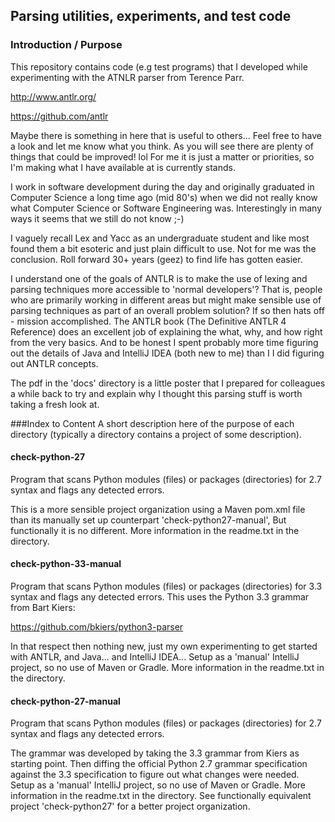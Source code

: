 ## Parsing utilities, experiments, and test code

### Introduction / Purpose
This repository contains code (e.g test programs) that I developed while experimenting with the
ATNLR parser from Terence Parr.

http://www.antlr.org/

https://github.com/antlr
    
Maybe there is something in here that is useful to others... Feel free to have a look and let me
know what you think. As you will see there are plenty of things that could be improved! lol
For me it is just a matter or priorities, so I'm making what I have available at is currently
stands.

I work in software development during the day and originally graduated in Computer Science a long
time ago (mid 80's) when we did not really know what Computer Science or Software Engineering was.
Interestingly in many ways it seems that we still do not know ;-)

I vaguely recall Lex and Yacc as an undergraduate student and like most found them a bit esoteric
and just plain difficult to use. Not for me was the conclusion. Roll forward 30+ years (geez) to
find life has gotten easier.

I understand one of the goals of ANTLR is to make the use of lexing and parsing techniques more
accessible to 'normal developers'? That is, people who are primarily working in different areas
but might make sensible use of parsing techniques as part of an overall problem solution? If so
then hats off - mission accomplished. The ANTLR book (The Definitive ANTLR 4 Reference) does an
excellent job of explaining the what, why, and how right from the very basics. And to be honest I
spent probably more time figuring out the details of Java and IntelliJ IDEA (both new to me) than I
I did figuring out ANTLR concepts.

The pdf in the 'docs' directory is a little poster that I prepared for colleagues a while back to
try and explain why I thought this parsing stuff is worth taking a fresh look at.

###Index to Content
A short description here of the purpose of each directory (typically a directory contains a
project of some description).

#### check-python-27
Program that scans Python modules (files) or packages (directories) for 2.7 syntax and flags any
detected errors.

This is a more sensible project organization using a Maven pom.xml file than its manually set up
counterpart 'check-python27-manual', But functionally it is no different. More information in the
 readme.txt in the directory.

#### check-python-33-manual
Program that scans Python modules (files) or packages (directories) for 3.3 syntax and flags any
detected errors. This uses the Python 3.3 grammar from Bart Kiers:

https://github.com/bkiers/python3-parser

In that respect then nothing new, just my own experimenting to get started with ANTLR, and Java...
and IntelliJ IDEA... Setup as a 'manual' IntelliJ project, so no use of Maven or Gradle. More
information in the readme.txt in the directory.

#### check-python-27-manual
Program that scans Python modules (files) or packages (directories) for 2.7 syntax and flags any
detected errors.

The grammar was developed by taking the 3.3 grammar from Kiers as starting point. Then diffing the
official Python 2.7 grammar specification against the 3.3 specification to figure out what changes
were needed. Setup as a 'manual' IntelliJ project, so no use of Maven or Gradle.  More information
in the readme.txt in the directory. See functionally equivalent project 'check-python27' for a
better project organization.
 
